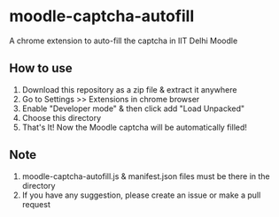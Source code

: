 # moodle-captcha-autofill
A chrome extension to auto-fill the captcha in IIT Delhi Moodle
## How to use
1. Download this repository as a zip file & extract it anywhere
2. Go to Settings >> Extensions in chrome browser
3. Enable "Developer mode" & then click add "Load Unpacked"
4. Choose this directory
5. That's It! Now the Moodle captcha will be automatically filled!

## Note
1. moodle-captcha-autofill.js & manifest.json files must be there in the directory
2. If you have any suggestion, please create an issue or make a pull request
